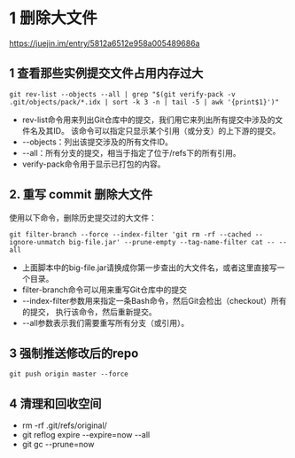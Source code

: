 # 1 删除大文件

https://juejin.im/entry/5812a6512e958a005489686a

## 1 查看那些实例提交文件占用内存过大

```git
git rev-list --objects --all | grep "$(git verify-pack -v .git/objects/pack/*.idx | sort -k 3 -n | tail -5 | awk '{print$1}')"
```

- rev-list命令用来列出Git仓库中的提交，我们用它来列出所有提交中涉及的文件名及其ID。 该命令可以指定只显示某个引用（或分支）的上下游的提交。
- --objects：列出该提交涉及的所有文件ID。
- --all：所有分支的提交，相当于指定了位于/refs下的所有引用。
- verify-pack命令用于显示已打包的内容。

## 2. 重写 commit 删除大文件

使用以下命令，删除历史提交过的大文件：

```
git filter-branch --force --index-filter 'git rm -rf --cached --ignore-unmatch big-file.jar' --prune-empty --tag-name-filter cat -- --all
```

- 上面脚本中的big-file.jar请换成你第一步查出的大文件名，或者这里直接写一个目录。
- filter-branch命令可以用来重写Git仓库中的提交
- --index-filter参数用来指定一条Bash命令，然后Git会检出（checkout）所有的提交， 执行该命令，然后重新提交。
- --all参数表示我们需要重写所有分支（或引用）。

## 3 强制推送修改后的repo

```
git push origin master --force
```

## 4 清理和回收空间

- rm -rf .git/refs/original/ 
- git reflog expire --expire=now --all 
- git gc --prune=now 

